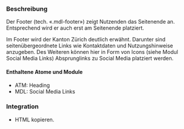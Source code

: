 ### Beschreibung

Der Footer (tech. «.mdl-footer») zeigt Nutzenden das Seitenende an. Entsprechend wird er auch erst am Seitenende platziert.

Im Footer wird der Kanton Zürich deutlich erwähnt. Darunter sind seitenübergeordnete Links wie Kontaktdaten und Nutzungshinweise anzugeben. Des Weiteren können hier in Form von Icons (siehe Modul Social Media Links) Absprunglinks zu Social Media platziert werden. 

#### Enthaltene Atome und Module
* ATM: Heading
* MDL: Social Media Links

### Integration
* HTML kopieren.
